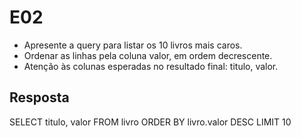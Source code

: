 # E02

- Apresente a query para listar os 10 livros mais caros. 
- Ordenar as linhas pela coluna valor, em ordem decrescente.  
- Atenção às colunas esperadas no resultado final:  titulo, valor.

## Resposta

SELECT titulo, valor 
FROM livro
ORDER BY livro.valor DESC 
LIMIT 10